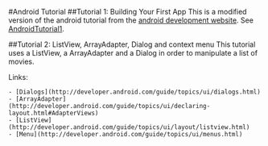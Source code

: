 #Android Tutorial
##Tutorial 1: Building Your First App
This is a modified version of the android tutorial from the [android development website](http://developer.android.com/training/basics/firstapp/index.html).
See [AndroidTutorial1](https://github.com/lexruee/AndroidTutorial/tree/master/AndroidTutorial_1).

##Tutorial 2: ListView, ArrayAdapter, Dialog and context menu
This tutorial uses a ListView, a ArrayAdapter and a Dialog in order to manipulate a list of movies.

Links:

	- [Dialogs](http://developer.android.com/guide/topics/ui/dialogs.html)
	- [ArrayAdapter](http://developer.android.com/guide/topics/ui/declaring-layout.html#AdapterViews)
	- [ListView](http://developer.android.com/guide/topics/ui/layout/listview.html)
	- [Menu](http://developer.android.com/guide/topics/ui/menus.html)